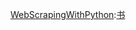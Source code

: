 [WebScrapingWithPython](https://github.com/1040003585/WebScrapingWithPython):[书](http://www.sichuangyihui.com.cn/Upload/file/201706/20170601145625_7011.pdf)
